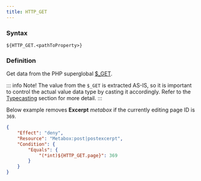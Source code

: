 ```yaml
---
title: HTTP_GET
---
```


### Syntax

`${HTTP_GET.<pathToProperty>}`

### Definition

Get data from the PHP superglobal [$_GET](http://php.net/manual/en/reserved.variables.get.php).

::: info Note!
The value from the `$_GET` is extracted AS-IS, so it is important to control the actual value data type by casting it accordingly. Refer to the [Typecasting](/advanced/access-policy/typecast/) section for more detail.
:::

Below example removes **Excerpt** _metabox_ if the currently editing page ID is `369`.

```json
{
    "Effect": "deny",
    "Resource": "Metabox:post|postexcerpt",
    "Condition": {
        "Equals": {
            "(*int)${HTTP_GET.page}": 369
        }
    }
}
```